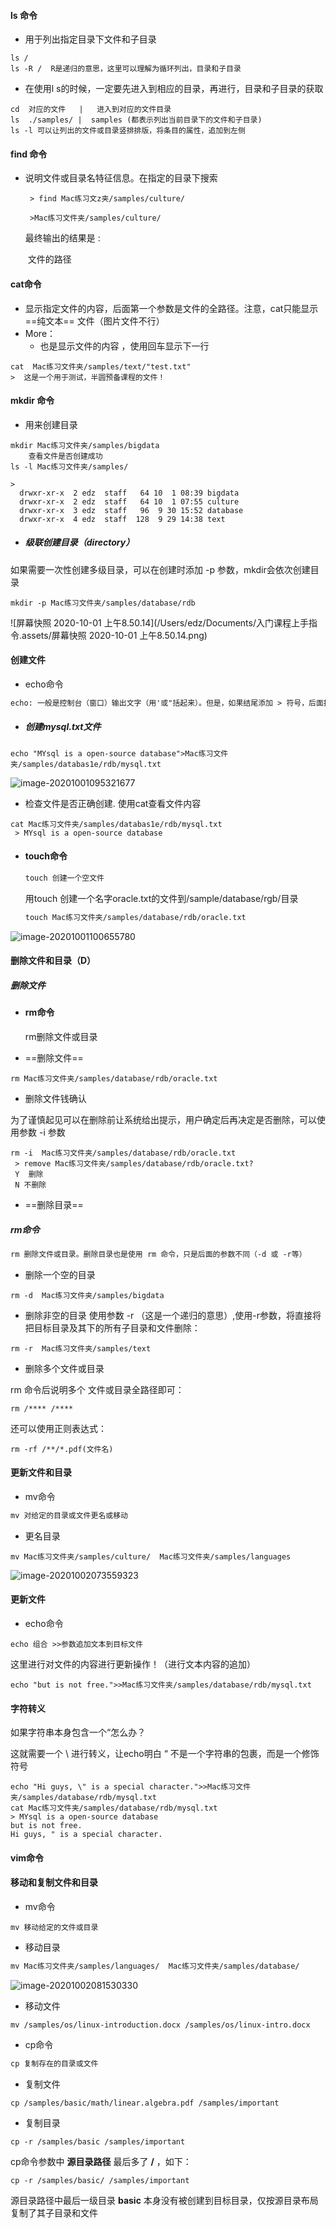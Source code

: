 #### 	ls 命令

* 用于列出指定目录下文件和子目录

```shell
ls /
ls -R /  R是递归的意思，这里可以理解为循环列出，目录和子目录

```

* 在使用l s的时候，一定要先进入到相应的目录，再进行，目录和子目录的获取

```shell
cd  对应的文件   |	进入到对应的文件目录
ls  ./samples/ |  samples (都表示列出当前目录下的文件和子目录)
ls -l 可以让列出的文件或目录竖排排版，将条目的属性，追加到左侧

```

#### find 命令

* 说明文件或目录名特征信息。在指定的目录下搜索

  ```shell
   > find Mac练习文z夹/samples/culture/
   
   >Mac练习文件夹/samples/culture/
  ```
  
  最终输出的结果是 :
  
  ​								文件的路径

#### cat命令

* 显示指定文件的内容，后面第一个参数是文件的全路径。注意，cat只能显示 ==纯文本== 文件（图片文件不行）
* More： 
  *  也是显示文件的内容 ，使用回车显示下一行

```shell
cat  Mac练习文件夹/samples/text/"test.txt"
>  这是一个用于测试，半圆预备课程的文件！
```

#### mkdir 命令

* 用来创建目录

```shell
mkdir Mac练习文件夹/samples/bigdata
	查看文件是否创建成功
ls -l Mac练习文件夹/samples/

> 
  drwxr-xr-x  2 edz  staff   64 10  1 08:39 bigdata
  drwxr-xr-x  2 edz  staff   64 10  1 07:55 culture
  drwxr-xr-x  3 edz  staff   96  9 30 15:52 database
  drwxr-xr-x  4 edz  staff  128  9 29 14:38 text
```

* ##### 级联创建目录（directory）

如果需要一次性创建多级目录，可以在创建时添加 -p 参数，mkdir会依次创建目录

```shell
mkdir -p Mac练习文件夹/samples/database/rdb
```

![屏幕快照 2020-10-01 上午8.50.14](/Users/edz/Documents/入门课程上手指令.assets/屏幕快照 2020-10-01 上午8.50.14.png)

#### 创建文件

* echo命令

```html
echo: 一般是控制台（窗口）输出文字（用'或"括起来）。但是，如果结尾添加 > 符号，后面指定文件全路径，则可以创建该文件，文件内容即为 >符号前面的内容
```

* #####  创建mysql.txt文件

```shell
echo "MYsql is a open-source database">Mac练习文件夹/samples/databas1e/rdb/mysql.txt
```

![image-20201001095321677](/Users/edz/Documents/入门课程上手指令.assets/image-20201001095321677.png)

* 检查文件是否正确创建. 		使用cat查看文件内容

```shell
cat Mac练习文件夹/samples/databas1e/rdb/mysql.txt
 > MYsql is a open-source database
```

* #### touch命令

  ```html
  touch 创建一个空文件
  ```

  用touch 创建一个名字oracle.txt的文件到/sample/database/rgb/目录

  ```html
  touch Mac练习文件夹/samples/database/rdb/oracle.txt
  ```

![image-20201001100655780](/Users/edz/Documents/入门课程上手指令.assets/image-20201001100655780.png)

#### 删除文件和目录（D）

##### 	删除文件

* #### rm命令

  rm删除文件或目录

* ==删除文件==

```shell
rm Mac练习文件夹/samples/database/rdb/oracle.txt
```

* 删除文件钱确认

为了谨慎起见可以在删除前让系统给出提示，用户确定后再决定是否删除，可以使用参数 -i 参数

```shell
rm -i  Mac练习文件夹/samples/database/rdb/oracle.txt
 > remove Mac练习文件夹/samples/database/rdb/oracle.txt? 
 Y  删除
 N 不删除
```

* ==删除目录==

##### rm命令

```html
rm 删除文件或目录。删除目录也是使用 rm 命令，只是后面的参数不同（-d 或 -r等）
```

* 删除一个空的目录

```shell
rm -d  Mac练习文件夹/samples/bigdata
```

* 删除非空的目录 使用参数 -r （这是一个递归的意思）,使用-r参数，将直接将把目标目录及其下的所有子目录和文件删除：

```shell
rm -r  Mac练习文件夹/samples/text
```

* 删除多个文件或目录

rm 命令后说明多个 文件或目录全路径即可：

```shell
rm /**** /****
```

还可以使用正则表达式：

```shell
rm -rf /**/*.pdf(文件名)
```

#### 更新文件和目录

* mv命令

```html
mv 对给定的目录或文件更名或移动
```

* 更名目录

```shell
mv Mac练习文件夹/samples/culture/  Mac练习文件夹/samples/languages

```

![image-20201002073559323](/Users/edz/Desktop/入门课程上手指令.assets/image-20201002073559323.png)

#### 更新文件

* echo命令

```shell
echo 组合 >>参数追加文本到目标文件
```

这里进行对文件的内容进行更新操作！（进行文本内容的追加）

```shell
echo "but is not free.">>Mac练习文件夹/samples/database/rdb/mysql.txt 

```

#### 字符转义

如果字符串本身包含一个“怎么办？

这就需要一个 \ 进行转义，让echo明白 “ 不是一个字符串的包裹，而是一个修饰符号

```shell
echo "Hi guys, \" is a special character.">>Mac练习文件夹/samples/database/rdb/mysql.txt
cat Mac练习文件夹/samples/database/rdb/mysql.txt 
> MYsql is a open-source database
but is not free.
Hi guys, " is a special character.

```

#### vim命令



#### 移动和复制文件和目录

* mv命令

```shell
mv 移动给定的文件或目录
```

* 移动目录

```html
mv Mac练习文件夹/samples/languages/  Mac练习文件夹/samples/database/

```

![image-20201002081530330](/Users/edz/Desktop/入门课程上手指令.assets/image-20201002081530330.png)

* 移动文件

```shell
mv /samples/os/linux-introduction.docx /samples/os/linux-intro.docx
```

* cp命令

```html
cp 复制存在的目录或文件
```

* 复制文件

```shell
cp /samples/basic/math/linear.algebra.pdf /samples/important
```

* 复制目录

```shell
cp -r /samples/basic /samples/important
```

cp命令参数中 **源目录路径** 最后多了 **/** ，如下：

```shell
cp -r /samples/basic/ /samples/important
```

源目录路径中最后一级目录 **basic** 本身没有被创建到目标目录，仅按源目录布局复制了其子目录和文件